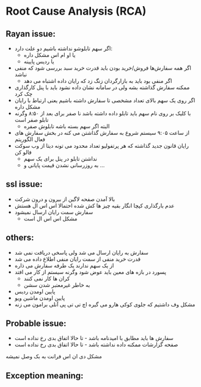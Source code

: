 # Root Cause Analysis (RCA)

## Rayan issue:

- اگر سهم تابلوشو نداشته باشیم دو علت دارد:
    - یا او ام اس مشکل داره
    - یا ردیس پایینه
- اگر همه سفارش‌ها فروش/خرید بودن باید قدرت خرید سبد بررسی شود که منفی نباشد
    - اگر منفی بود باید به بازارگردان زنگ زد که رایان داده اشتباه می دهد
- ممکنه سفارش گذاشته بشه ولی در سامانه نشان داده نشود باید با پنل کارگذاری چک کرد
- اگر روی یک سهم بالای تعداد مشخصی تا سفارش داشته باشیم یعنی ارتباط با رایان مشکل داره
- با کلیک بر روی نام سهم باید تابلو داده داشته باشد نا صفر برای بعد از ۸:۵۰ وگرنه تابلو صفر است
    - البته اگر سهم بسته باشه تابلوش صفره
- از ساعت ۹:۰۵ سیستم شروع به سفارش گذاشتن می کنه در بخش سفارش های فعال الگوریتم
- رایان قانون جدید گذاشته که هر پرتفولیو تعداد محدود می تونه دیتا از وب سوکت فالو کن
    - نداشتن تابلو در پنل برای یک سهم
    - به روزرسانی نشدن قیمت پایانی و ...
## ssl issue:

- بالا آمدن صفحه لاگین از بیرون و درون شرکت
- عدم بارگذاری کپچا انگار بقیه چیز ها کش شده احتمالا اس اس ال هستش
- سفارش سمت رایان ارسال نمیشود
    - مشکل اس اس ال است

## others:

- سفارش به رایان ارسال می شد ولی پاسخی دریافت نمی شد
- قدرت خرید منفی از سمت رایان منفی اطلاع داده می شد
- از یک سهم ندارند یک طرفه سفارش می ذاره
- پسورد در بازه های معین باید عوض شود وگرنه سیستم از کار می افتد
    - کران ها کار نمی کنند
    - به خاطر غیرمعتبر شدن سشن
- پایین اومدن ردیس
- پایین اومدن ماشین ویو
- مشکل وف داشتیم که جلوی کوکی هارو می گیره اچ تی تی پی آنلی برامون می زنه


## Probable issue:

- سفارش ها باید مطابق با امیدنامه باشد - تا حالا اتفاق بدی رخ نداده است
- صفحه گزارشات ممکنه داده نداشته باشد - تا حالا اتفاق بدی رخ نداده است

مشکل دی ان اس
فرانت به بک وصل نمیشه

## Exception meaning:
